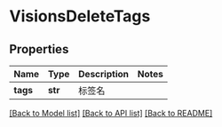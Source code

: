 # VisionsDeleteTags

## Properties
Name | Type | Description | Notes
------------ | ------------- | ------------- | -------------
**tags** | **str** | 标签名 | 

[[Back to Model list]](../README.md#documentation-for-models) [[Back to API list]](../README.md#documentation-for-api-endpoints) [[Back to README]](../README.md)


